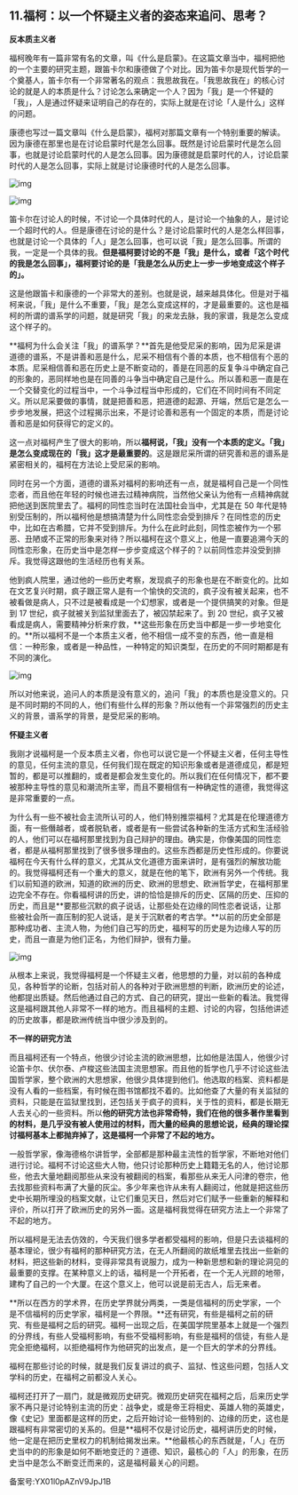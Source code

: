 ## 11.福柯：以一个怀疑主义者的姿态来追问、思考？
**反本质主义者**


福柯晚年有一篇非常有名的文章，叫《什么是启蒙》。在这篇文章当中，福柯把他的一个主要的研究主题，跟笛卡尔和康德做了个对比。因为笛卡尔是现代哲学的一个奠基人，笛卡尔有一个非常著名的观点：我思故我在。「我思故我在」的核心讨论的就是人的本质是什么？讨论怎么来确定一个人？因为「我」是一个怀疑的「我」，人是通过怀疑来证明自己的存在的，实际上就是在讨论「人是什么」这样的问题。


康德也写过一篇文章叫《什么是启蒙》，福柯对那篇文章有一个特别重要的解读。因为康德在那里也是在讨论启蒙时代是怎么回事。既然是讨论启蒙时代是怎么回事，也就是讨论启蒙时代的人是怎么回事。因为康德就是启蒙时代的人，讨论启蒙时代的人是怎么回事，实际上就是讨论康德时代的人是怎么回事。


![img](https://pic1.zhimg.com/v2-1d505116977bca4087e8f8840d95fb40.webp)

![img](https://pic4.zhimg.com/v2-d6b8b07ed9c856709b1321e7a33ca323.webp)

笛卡尔在讨论人的时候，不讨论一个具体时代的人，是讨论一个抽象的人，是讨论一个超时代的人。但是康德在讨论的是什么？是讨论启蒙时代的人是怎么样回事，也就是讨论一个具体的「人」是怎么回事，也可以说「我」是怎么回事。所谓的我，一定是一个具体的我。**但是福柯要讨论的不是「我」是什么，或者「这个时代的我是怎么回事」，福柯要讨论的是「我是怎么从历史上一步一步地变成这个样子的」。**


这是他跟笛卡和康德的一个非常大的差别。也就是说，越来越具体化。但是对于福柯来说，「我」是什么不重要，「我」是怎么变成这样的，才是最重要的。这也是福柯的所谓的谱系学的问题，就是研究「我」的来龙去脉，我的家谱，我是怎么变成这个样子的。


**福柯为什么会关注「我」的谱系学？**首先是他受尼采的影响，因为尼采是讲道德的谱系，不是讲善和恶是什么，尼采不相信有个善的本质，也不相信有个恶的本质。尼采相信善和恶在历史上是不断变动的，善是在同恶的反复争斗中确定自己的形象的，恶同样地也是在同善的斗争当中确定自己是什么。所以善和恶一直是在一个交替变化的过程当中，一个斗争过程当中形成的，它们在不同时间有不同定义。所以尼采要做的事情，就是把善和恶，把道德的起源、开端，然后它是怎么一步步地发展，把这个过程揭示出来，不是讨论善和恶有一个固定的本质，而是讨论善和恶是如何获得它的定义的。 


这一点对福柯产生了很大的影响，所以**福柯说，「我」没有一个本质的定义。「我」是怎么变成现在的「我」这才是最重要的**。这是跟尼采所谓的研究善和恶的谱系是紧密相关的，福柯在方法论上受尼采的影响。


同时在另一个方面，道德的谱系对福柯的影响还有一点，就是福柯自己是一个同性恋者，而且他在年轻的时候也进去过精神病院，当然他父亲认为他有一点精神病就把他送到医院里去了。福柯的同性恋当时在法国社会当中，尤其是在 50 年代是特别受压制的，所以福柯他是想搞清楚为什么同性恋会受到排斥？在同性恋的历史中，比如在古希腊，它并不受到排斥。为什么在此时此刻，同性恋被作为一个邪恶、丑陋或不正常的形象来对待？所以福柯在这个意义上，他是一直要追溯今天的同性恋形象，在历史当中是怎样一步步变成这个样子的？以前同性恋并没受到排斥。我觉得这跟他的生活经历也有关系。


他到疯人院里，通过他的一些历史考察，发现疯子的形象也是在不断变化的。比如在文艺复兴时期，疯子跟正常人是有一个愉快的交流的，疯子没有被关起来，也不被看做是病人，只不过是被看成是一个幻想家，或者是一个提供搞笑的对象。但是到 17 世纪，疯子就被关到监狱里面去了，被囚禁起来了。到 20 世纪，疯子又被看成是病人，需要精神分析来疗救，**这些形象在历史当中都是一步一步地变化的。**所以福柯不是一个本质主义者，他不相信一成不变的东西，他一直是相信：一种形象，或者是一种品性，一种特定的知识类型，在历史的不同时期都是有不同的演化。 


![img](https://pic2.zhimg.com/v2-e2eb5fe04b61da5da9d15278891eb4f2.webp)

所以对他来说，追问人的本质是没有意义的，追问「我」的本质也是没意义的。只是不同时期的不同的人，他们有些什么样的形象？所以他有一个非常强烈的历史主义的背景，谱系学的背景，是受尼采的影响。


**怀疑主义者**


我刚才说福柯是一个反本质主义者，你也可以说它是一个怀疑主义者，任何主导性的意见，任何主流的意见，任何我们现在既定的知识形象或者是道德成见，都是短暂的，都是可以推翻的，或者是都会发生变化的。所以我们在任何情况下，都不要被那种主导性的意见和潮流所主宰，而且不要相信有一种确定性的道德，我觉得这是非常重要的一点。


为什么有一些不被社会主流所认可的人，他们特别推崇福柯？尤其是在伦理道德方面，有一些僭越者，或者脱轨者，或者是有一些尝试各种新的生活方式和生活经验的人，他们可以在福柯那里找到为自己辩护的理由。确实是，你像美国的同性恋者，都是从福柯那里找到了很多很多理由的。这些东西都是历史性形成的。你要说福柯在今天有什么样的意义，尤其从文化道德方面来讲时，是有强烈的解放功能的。我觉得福柯还有一个重大的意义，就是在他的笔下，欧洲有另外一个传统。我们以前知道的欧洲，知道的欧洲的历史、欧洲的思想史、欧洲哲学史，在福柯那里边完全不存在。你看福柯讲的历史，讲的恰恰是排斥的历史、区隔的历史、压抑的历史，而且是**要那些沉默的疯子说话，让那些处在边缘的同性恋者说话，让那些被社会所一直压制的犯人说话，是关于沉默者的考古学。**以前的历史全部是那种成功者、主流人物，为他们自己写的历史，福柯写的历史是为边缘人写的历史，而且一直是为他们正名，为他们辩护，很有力量。


![img](https://pic3.zhimg.com/v2-62dc0c97071bbb2b20d2566b6b96ad97.webp)

从根本上来说，我觉得福柯是一个怀疑主义者，他思想的力量，对以前的各种成见，各种哲学的论断，包括对前人的各种对于欧洲思想的判断，欧洲历史的论述，他都提出质疑。然后他通过自己的方式、自己的研究，提出一些新的看法。我觉得这是福柯跟其他人非常不一样的地方。而且福柯的主题、讨论的内容，包括他讲述的历史故事，都是欧洲传统当中很少涉及到的。


**不一样的研究方法**


而且福柯还有一个特点，他很少讨论主流的欧洲思想，比如他是法国人，他很少讨论笛卡尔、伏尔泰、卢梭这些法国主流思想家。而且他的哲学也几乎不讨论这些法国哲学家，整个欧洲的大思想家，他很少具体提到他们。他选取的档案、资料都是没有人看的一些档案，有时候在图书馆都找不着的。比如他查了大量的有关监狱的资料，只能是在监狱里找到，还包括关于疯子的资料，关于性的资料，都是长期无人去关心的一些资料。所以**他的研究方法也非常奇特，我们在他的很多著作里看到的材料，是几乎没有被人使用过的材料，而大量的经典的思想论说，经典的理论探讨福柯基本上都抛弃掉了，这是福柯一个非常了不起的地方。**


一般哲学家，像海德格尔讲哲学，全部都是那种最主流性的哲学家，不断地对他们进行讨论。福柯不讨论这些大人物，他只讨论那种历史上籍籍无名的人，他讨论那些，他去大量地翻阅那些从来没有被翻阅的档案，看那些从来无人问津的卷宗，他去找那些资料布满了大量的灰尘。多少年来也许从未有人翻阅过，他就是把这些历史中长期所埋没的档案文献，让它们重见天日，然后对它们赋予一些重新的解释和评价，所以打开了欧洲历史的另外一面。这是福柯我觉得在研究方法上一个非常了不起的地方。


所以福柯是无法去仿效的，今天我们很多学者都受福柯的影响，但是只去谈福柯的基本理论，很少有福柯的那种研究方法，在无人所翻阅的故纸堆里去找出一些新的材料，把这些新的材料，变得非常具有说服力，成为一种新思想和新的理论洞见的最重要的支撑。在某种意义上的话，福柯是一个开拓者，在一个无人光顾的地带，建构了自己的一个大厦。在这个意义上，他可以说是前无古人，后无来者。


**所以在西方的学术界，在历史学界就分两类，一类是信福柯的历史学家，一个是不信福柯的历史学家，福柯是一个界限。**还有研究，有些是福柯之前的研究、有些是福柯之后的研究。福柯一出现之后，在美国学院里基本上就是一个强烈的分界线，有些人受福柯影响，有些不受福柯影响，有些是福柯的信徒，有些人是完全拒绝福柯，以拒绝福柯作为他研究的出发点，是一个巨大的学术的分界线。


福柯在那些讨论的时候，就是我们反复讲过的疯子、监狱、性这些问题，包括人文学科的历史，在福柯之前都没人关心。


福柯还打开了一扇门，就是微观历史研究。微观历史研究在福柯之后，后来历史学家不再只是讨论特别主流的历史：战争史，或是帝王将相史、英雄人物的英雄史，像《史记》里面都是这样的历史，之后开始讨论一些特别的、边缘的历史，这也是跟福柯有非常密切的关系的。但是**福柯不仅是讨论历史，福柯讲历史的时候，他一定是在把历史里权力的机制给揭发出来。**他最核心的东西就是，「人」在历史当中的的形象是如何不断地变迁的？道德、知识，最核心的「人」的形象，在历史当中是怎么不断变迁而来的，这是福柯最关心的问题。 


备案号:YX01l0pAZnV9JpJ1B

